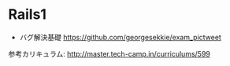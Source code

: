 # Rails1

- バグ解決基礎
https://github.com/georgesekkie/exam_pictweet

参考カリキュラム:
http://master.tech-camp.in/curriculums/599
